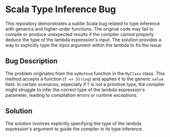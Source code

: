 # Scala Type Inference Bug

This repository demonstrates a subtle Scala bug related to type inference with generics and higher-order functions.  The original code may fail to compile or produce unexpected results if the compiler cannot properly deduce the type of the lambda expression's input. The solution provides a way to explicitly type the input argument within the lambda to fix the issue.

## Bug Description
The problem originates from the `myMethod` function in the `MyClass` class.  This method accepts a function (`T => String`) and applies it to the generic `value` field. In certain scenarios, especially if `T` is not a primitive type, the compiler might struggle to infer the correct type of the lambda expression's parameter, leading to compilation errors or runtime exceptions.

## Solution
The solution involves explicitly specifying the type of the lambda expression's argument to guide the compiler in its type inference.